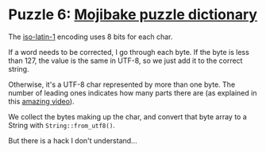 # Puzzle 6: [Mojibake puzzle dictionary](https://i18n-puzzles.com/puzzle/6/)

The [iso-latin-1](https://en.wikipedia.org/wiki/ISO/IEC_8859-1) encoding uses 8 bits for each char.

If a word needs to be corrected, I go through each byte. If the byte is less than 127, the value is the same in UTF-8, so we just add it to the correct string.

Otherwise, it's a UTF-8 char represented by more than one byte. The number of leading ones indicates how many parts there are (as explained in this [amazing video](https://www.youtube.com/watch?v=MijmeoH9LT4)).

We collect the bytes making up the char, and convert that byte array to a String with `String::from_utf8()`.

But there is a hack I don't understand...
